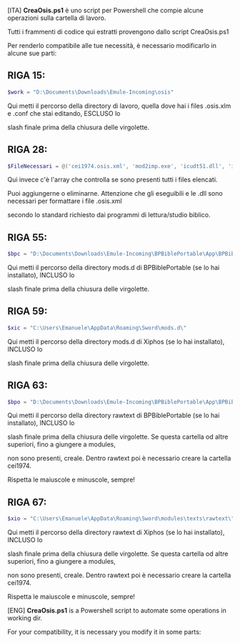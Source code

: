 [ITA] **CreaOsis.ps1** è uno script per Powershell che compie alcune operazioni sulla cartella di lavoro.

Tutti i frammenti di codice qui estratti provengono dallo script CreaOsis.ps1

Per renderlo compatibile alle tue necessità, è necessario modificarlo in alcune sue parti:

## RIGA 15: ##

```powershell
$work = "D:\Documents\Downloads\Emule-Incoming\osis"
```

Qui metti il percorso della directory di lavoro, quella dove hai i files .osis.xlm e .conf che stai editando, ESCLUSO lo

slash finale prima della chiusura delle virgolette.

## RIGA 28: ##

```powershell
$FileNecessari = @('cei1974.osis.xml', 'mod2imp.exe', 'icudt51.dll', 'icuin51.dll', 'icuuc51.dll', 'libsword.dll')
```

Qui invece c'è l'array che controlla se sono presenti tutti i files elencati.

Puoi aggiungerne o eliminarne. Attenzione che gli eseguibili e le .dll sono necessari per formattare i file .osis.xml

secondo lo standard richiesto dai programmi di lettura/studio biblico.

## RIGA 55: ##

```powershell
$bpc = "D:\Documents\Downloads\Emule-Incoming\BPBiblePortable\App\BPBible\resources\mods.d\"
```

Qui metti il percorso della directory mods.d di BPBiblePortable (se lo hai installato), INCLUSO lo

slash finale prima della chiusura delle virgolette.

## RIGA 59: ##

```powershell
$xic = "C:\Users\Emanuele\AppData\Roaming\Sword\mods.d\"
```

Qui metti il percorso della directory mods.d di Xiphos (se lo hai installato), INCLUSO lo

slash finale prima della chiusura delle virgolette.

## RIGA 63: ##

```powershell
$bpo = "D:\Documents\Downloads\Emule-Incoming\BPBiblePortable\App\BPBible\resources\modules\texts\rawtext\"
```

Qui metti il percorso della directory rawtext di BPBiblePortable (se lo hai installato), INCLUSO lo

slash finale prima della chiusura delle virgolette. Se questa cartella od altre superiori, fino a giungere a modules,

non sono presenti, creale. Dentro rawtext poi è necessario creare la cartella cei1974.

Rispetta le maiuscole e minuscole, sempre!

## RIGA 67: ##

```powershell
$xio = "C:\Users\Emanuele\AppData\Roaming\Sword\modules\texts\rawtext\"
```

Qui metti il percorso della directory rawtext di Xiphos (se lo hai installato), INCLUSO lo

slash finale prima della chiusura delle virgolette. Se questa cartella od altre superiori, fino a giungere a modules,

non sono presenti, creale. Dentro rawtext poi è necessario creare la cartella cei1974.

Rispetta le maiuscole e minuscole, sempre!






[ENG] **CreaOsis.ps1** is a Powershell script to automate some operations in working dir.

For your compatibility, it is necessary you modify it in some parts:















